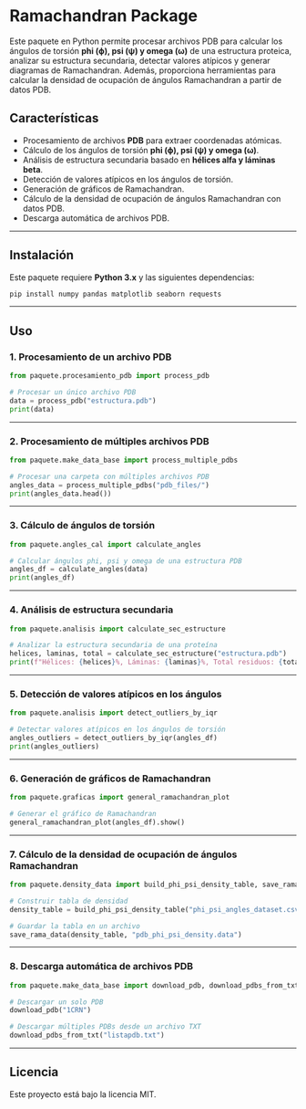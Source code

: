 # Ramachandran Package

Este paquete en Python permite procesar archivos PDB para calcular los ángulos de torsión **phi (ϕ), psi (ψ) y omega (ω)** de una estructura proteica, analizar su estructura secundaria, detectar valores atípicos y generar diagramas de Ramachandran. Además, proporciona herramientas para calcular la densidad de ocupación de ángulos Ramachandran a partir de datos PDB.

## Características

- Procesamiento de archivos **PDB** para extraer coordenadas atómicas.
- Cálculo de los ángulos de torsión **phi (ϕ), psi (ψ) y omega (ω)**.
- Análisis de estructura secundaria basado en **hélices alfa y láminas beta**.
- Detección de valores atípicos en los ángulos de torsión.
- Generación de gráficos de Ramachandran.
- Cálculo de la densidad de ocupación de ángulos Ramachandran con datos PDB.
- Descarga automática de archivos PDB.

---

## Instalación

Este paquete requiere **Python 3.x** y las siguientes dependencias:

```bash
pip install numpy pandas matplotlib seaborn requests
```

---

## Uso

### 1. Procesamiento de un archivo PDB

```python
from paquete.procesamiento_pdb import process_pdb

# Procesar un único archivo PDB
data = process_pdb("estructura.pdb")
print(data)
```

---

### 2. Procesamiento de múltiples archivos PDB

```python
from paquete.make_data_base import process_multiple_pdbs

# Procesar una carpeta con múltiples archivos PDB
angles_data = process_multiple_pdbs("pdb_files/")
print(angles_data.head())
```

---

### 3. Cálculo de ángulos de torsión

```python
from paquete.angles_cal import calculate_angles

# Calcular ángulos phi, psi y omega de una estructura PDB
angles_df = calculate_angles(data)
print(angles_df)
```

---

### 4. Análisis de estructura secundaria

```python
from paquete.analisis import calculate_sec_estructure

# Analizar la estructura secundaria de una proteína
helices, laminas, total = calculate_sec_estructure("estructura.pdb")
print(f"Hélices: {helices}%, Láminas: {laminas}%, Total residuos: {total}")
```

---

### 5. Detección de valores atípicos en los ángulos

```python
from paquete.analisis import detect_outliers_by_iqr

# Detectar valores atípicos en los ángulos de torsión
angles_outliers = detect_outliers_by_iqr(angles_df)
print(angles_outliers)
```

---

### 6. Generación de gráficos de Ramachandran

```python
from paquete.graficas import general_ramachandran_plot

# Generar el gráfico de Ramachandran
general_ramachandran_plot(angles_df).show()
```

---

### 7. Cálculo de la densidad de ocupación de ángulos Ramachandran

```python
from paquete.density_data import build_phi_psi_density_table, save_rama_data

# Construir tabla de densidad
density_table = build_phi_psi_density_table("phi_psi_angles_dataset.csv")

# Guardar la tabla en un archivo
save_rama_data(density_table, "pdb_phi_psi_density.data")
```

---

### 8. Descarga automática de archivos PDB

```python
from paquete.make_data_base import download_pdb, download_pdbs_from_txt

# Descargar un solo PDB
download_pdb("1CRN")

# Descargar múltiples PDBs desde un archivo TXT
download_pdbs_from_txt("listapdb.txt")
```


---

## Licencia

Este proyecto está bajo la licencia MIT.



